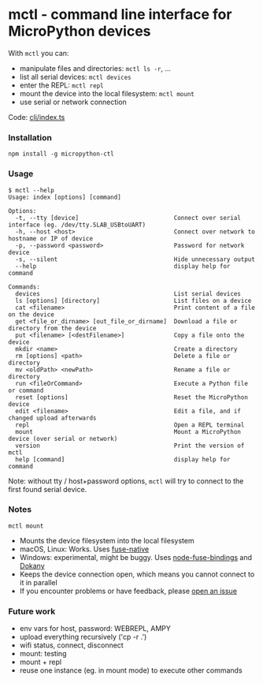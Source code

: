 # mctl - command line interface for MicroPython devices

With `mctl` you can:

* manipulate files and directories: `mctl ls -r`, ...
* list all serial devices: `mctl devices`
* enter the REPL: `mctl repl`
* mount the device into the local filesystem: `mctl mount`
* use serial or network connection

Code: [cli/index.ts](https://github.com/metachris/micropython-ctl/blob/master/cli/index.ts)

### Installation

```npm install -g micropython-ctl```

### Usage

```shell
$ mctl --help
Usage: index [options] [command]

Options:
  -t, --tty [device]                           Connect over serial interface (eg. /dev/tty.SLAB_USBtoUART)
  -h, --host <host>                            Connect over network to hostname or IP of device
  -p, --password <password>                    Password for network device
  -s, --silent                                 Hide unnecessary output
  --help                                       display help for command

Commands:
  devices                                      List serial devices
  ls [options] [directory]                     List files on a device
  cat <filename>                               Print content of a file on the device
  get <file_or_dirname> [out_file_or_dirname]  Download a file or directory from the device
  put <filename> [<destFilename>]              Copy a file onto the device
  mkdir <name>                                 Create a directory
  rm [options] <path>                          Delete a file or directory
  mv <oldPath> <newPath>                       Rename a file or directory
  run <fileOrCommand>                          Execute a Python file or command
  reset [options]                              Reset the MicroPython device
  edit <filename>                              Edit a file, and if changed upload afterwards
  repl                                         Open a REPL terminal
  mount                                        Mount a MicroPython device (over serial or network)
  version                                      Print the version of mctl
  help [command]                               display help for command
```

Note: without tty / host+password options, `mctl` will try to connect to the first found serial device.


### Notes

`mctl mount`

* Mounts the device filesystem into the local filesystem
* macOS, Linux: Works. Uses [fuse-native](https://github.com/fuse-friends/fuse-native)
* Windows: experimental, might be buggy. Uses [node-fuse-bindings](https://github.com/direktspeed/node-fuse-bindings) and [Dokany](https://github.com/dokan-dev/dokany/wiki/Installation)
* Keeps the device connection open, which means you cannot connect to it in parallel
* If you encounter problems or have feedback, please [open an issue](https://github.com/metachris/micropython-ctl/issues/new)


### Future work

* env vars for host, password: WEBREPL, AMPY
* upload everything recursively ('cp -r .')
* wifi status, connect, disconnect
* mount: testing
* mount + repl
* reuse one instance (eg. in mount mode) to execute other commands
